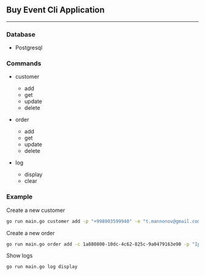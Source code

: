 ## Buy Event Cli Application

---

### Database

- Postgresql

### Commands

- customer
  - add
  - get
  - update
  - delete


- order
  - add
  - get
  - update
  - delete

- log
  - display
  - clear

### Example

Create a new customer
```bash
go run main.go customer add -p "+998903599940" -e "t.mannonov@gmail.com"
```

Create a new order
```bash
go run main.go order add -c 1a880800-10dc-4c62-825c-9a0479163e90 -p "Iphone 11" -t 12000
```

Show logs
```bash
go run main.go log display
```
